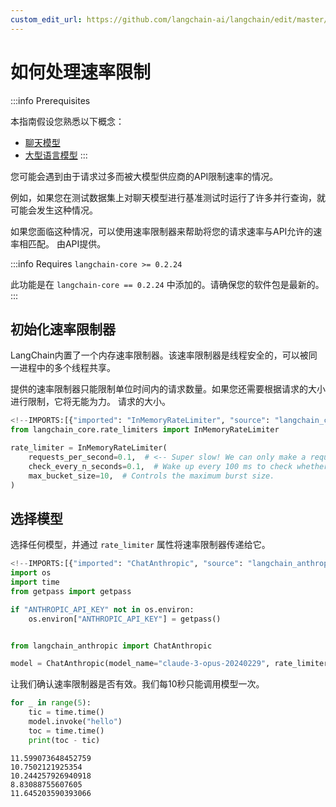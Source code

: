 ```yaml
---
custom_edit_url: https://github.com/langchain-ai/langchain/edit/master/docs/docs/how_to/chat_model_rate_limiting.ipynb
---
```

# 如何处理速率限制

:::info Prerequisites

本指南假设您熟悉以下概念：
- [聊天模型](/docs/concepts/#chat-models)
- [大型语言模型](/docs/concepts/#llms)
:::


您可能会遇到由于请求过多而被大模型供应商的API限制速率的情况。

例如，如果您在测试数据集上对聊天模型进行基准测试时运行了许多并行查询，就可能会发生这种情况。

如果您面临这种情况，可以使用速率限制器来帮助将您的请求速率与API允许的速率相匹配。
由API提供。

:::info Requires ``langchain-core >= 0.2.24``

此功能是在 ``langchain-core == 0.2.24`` 中添加的。请确保您的软件包是最新的。
:::

## 初始化速率限制器

LangChain内置了一个内存速率限制器。该速率限制器是线程安全的，可以被同一进程中的多个线程共享。

提供的速率限制器只能限制单位时间内的请求数量。如果您还需要根据请求的大小进行限制，它将无能为力。
请求的大小。


```python
<!--IMPORTS:[{"imported": "InMemoryRateLimiter", "source": "langchain_core.rate_limiters", "docs": "https://python.langchain.com/api_reference/core/rate_limiters/langchain_core.rate_limiters.InMemoryRateLimiter.html", "title": "How to handle rate limits"}]-->
from langchain_core.rate_limiters import InMemoryRateLimiter

rate_limiter = InMemoryRateLimiter(
    requests_per_second=0.1,  # <-- Super slow! We can only make a request once every 10 seconds!!
    check_every_n_seconds=0.1,  # Wake up every 100 ms to check whether allowed to make a request,
    max_bucket_size=10,  # Controls the maximum burst size.
)
```

## 选择模型

选择任何模型，并通过 `rate_limiter` 属性将速率限制器传递给它。


```python
<!--IMPORTS:[{"imported": "ChatAnthropic", "source": "langchain_anthropic", "docs": "https://python.langchain.com/api_reference/anthropic/chat_models/langchain_anthropic.chat_models.ChatAnthropic.html", "title": "How to handle rate limits"}]-->
import os
import time
from getpass import getpass

if "ANTHROPIC_API_KEY" not in os.environ:
    os.environ["ANTHROPIC_API_KEY"] = getpass()


from langchain_anthropic import ChatAnthropic

model = ChatAnthropic(model_name="claude-3-opus-20240229", rate_limiter=rate_limiter)
```

让我们确认速率限制器是否有效。我们每10秒只能调用模型一次。


```python
for _ in range(5):
    tic = time.time()
    model.invoke("hello")
    toc = time.time()
    print(toc - tic)
```
```output
11.599073648452759
10.7502121925354
10.244257926940918
8.83088755607605
11.645203590393066
```
